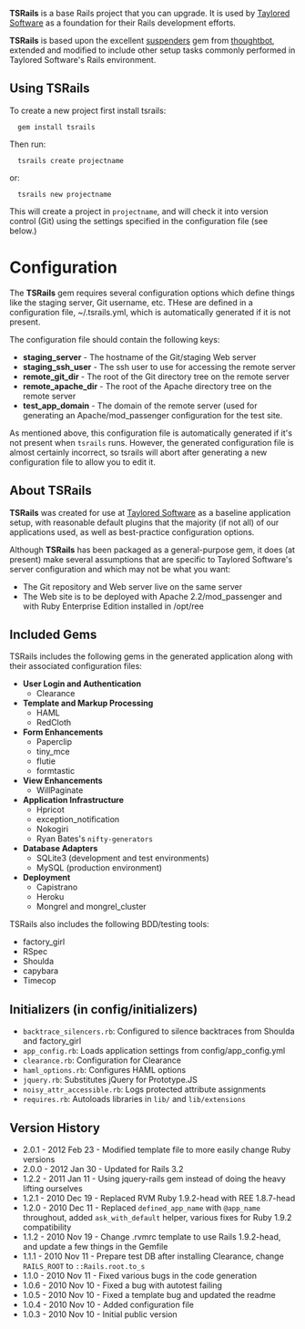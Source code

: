 **TSRails** is a base Rails project that you can upgrade. It is used by
[Taylored Software][] as a foundation for their Rails development
efforts.

**TSRails** is based upon the excellent [suspenders][] gem from
[thoughtbot][], extended and modified to include other setup tasks commonly
performed in Taylored Software's Rails environment.

Using TSRails
-------------

To create a new project first install tsrails:

      gem install tsrails

Then run:

      tsrails create projectname

or:

      tsrails new projectname

This will create a project in `projectname`, and will check it into version
control (Git) using the settings specified in the configuration file (see
below.)

Configuration
=============

The **TSRails** gem requires several configuration options which define things
like the staging server, Git username, etc. THese are defined in a
configuration file, ~/.tsrails.yml, which is automatically generated if it
is not present.

The configuration file should contain the following keys:

- **staging_server** - The hostname of the Git/staging Web server
- **staging_ssh_user** - The ssh user to use for accessing the remote server
- **remote_git_dir** - The root of the Git directory tree on the remote server
- **remote_apache_dir** - The root of the Apache directory tree on the remote
  server
- **test_app_domain** - The domain of the remote server (used for generating
  an Apache/mod_passenger configuration for the test site.

As mentioned above, this configuration file is automatically generated if it's
not present when `tsrails` runs. However, the generated configuration file is
almost certainly incorrect, so tsrails will abort after generating a new
configuration file to allow you to edit it.

About TSRails
-------------

**TSRails** was created for use at [Taylored Software][] as a baseline application
setup, with reasonable default plugins that the majority (if not all) of our
applications used, as well as best-practice configuration options.

Although **TSRails** has been packaged as a general-purpose gem, it does (at
present) make several assumptions that are specific to Taylored Software's
server configuration and which may not be what you want:

- The Git repository and Web server live on the same server
- The Web site is to be deployed with Apache 2.2/mod_passenger and
  with Ruby Enterprise Edition installed in /opt/ree

Included Gems
-------------

TSRails includes the following gems in the generated application along with
their associated configuration files:

- **User Login and Authentication**
	- Clearance
- **Template and Markup Processing**
	- HAML
	- RedCloth
- **Form Enhancements**
	- Paperclip
	- tiny_mce
	- flutie
	- formtastic
- **View Enhancements**
	- WillPaginate
- **Application Infrastructure**
	- Hpricot
	- exception_notification
	- Nokogiri
	- Ryan Bates's `nifty-generators`
- **Database Adapters**
	- SQLite3 (development and test environments)
	- MySQL (production environment)
- **Deployment**
	- Capistrano
	- Heroku
	- Mongrel and mongrel_cluster

TSRails also includes the following BDD/testing tools:

- factory_girl
- RSpec
- Shoulda
- capybara
- Timecop

Initializers (in config/initializers)
-------------------------------------

- `backtrace_silencers.rb`: Configured to silence backtraces from Shoulda and
  factory_girl
- `app_config.rb`: Loads application settings from config/app_config.yml
- `clearance.rb`: Configuration for Clearance
- `haml_options.rb`: Configures HAML options
- `jquery.rb`: Substitutes jQuery for Prototype.JS
- `noisy_attr_accessible.rb`: Logs protected attribute assignments
- `requires.rb`: Autoloads libraries in `lib/` and `lib/extensions`

Version History
---------------

- 2.0.1 - 2012 Feb 23 - Modified template file to more easily change Ruby versions
- 2.0.0 - 2012 Jan 30 - Updated for Rails 3.2
- 1.2.2 - 2011 Jan 11 - Using jquery-rails gem instead of doing the heavy lifting ourselves
- 1.2.1 - 2010 Dec 19 - Replaced RVM Ruby 1.9.2-head with REE 1.8.7-head
- 1.2.0 - 2010 Dec 11 - Replaced `defined_app_name` with `@app_name` throughout,
  added `ask_with_default` helper, various fixes for Ruby 1.9.2 compatibility
- 1.1.2 - 2010 Nov 19 - Change .rvmrc template to use Rails 1.9.2-head, and
  update a few things in the Gemfile
- 1.1.1 - 2010 Nov 11 - Prepare test DB after installing Clearance, change `RAILS_ROOT` to
  `::Rails.root.to_s`
- 1.1.0 - 2010 Nov 11 - Fixed various bugs in the code generation
- 1.0.6 - 2010 Nov 10 - Fixed a bug with autotest failing
- 1.0.5 - 2010 Nov 10 - Fixed a template bug and updated the readme
- 1.0.4 - 2010 Nov 10 - Added configuration file
- 1.0.3 - 2010 Nov 10 - Initial public version

[Taylored Software]: http://www.taylored-software.com/
[thoughtbot]: http://www.thoughtbot.com/
[suspenders]: https://github.com/thoughtbot/suspenders
